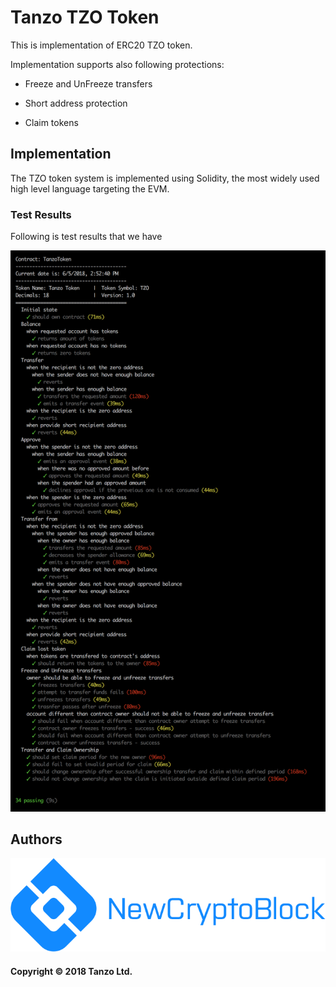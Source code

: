 # Tanzo TZO Token

This is implementation of ERC20 TZO token.

Implementation supports also following protections:

* Freeze and UnFreeze transfers

* Short address protection

* Claim tokens

## Implementation

The TZO token system is implemented using Solidity, the most widely used high level language targeting the EVM. 

### Test Results

Following is test results that we have

![TZO test results](docs/test-results.png)
  
  
## Authors

[![Powered by NewCryptoBlock](images/newcryptoblock.png)](https://www.newcryptoblock.io)

#### Copyright © 2018 Tanzo Ltd.
